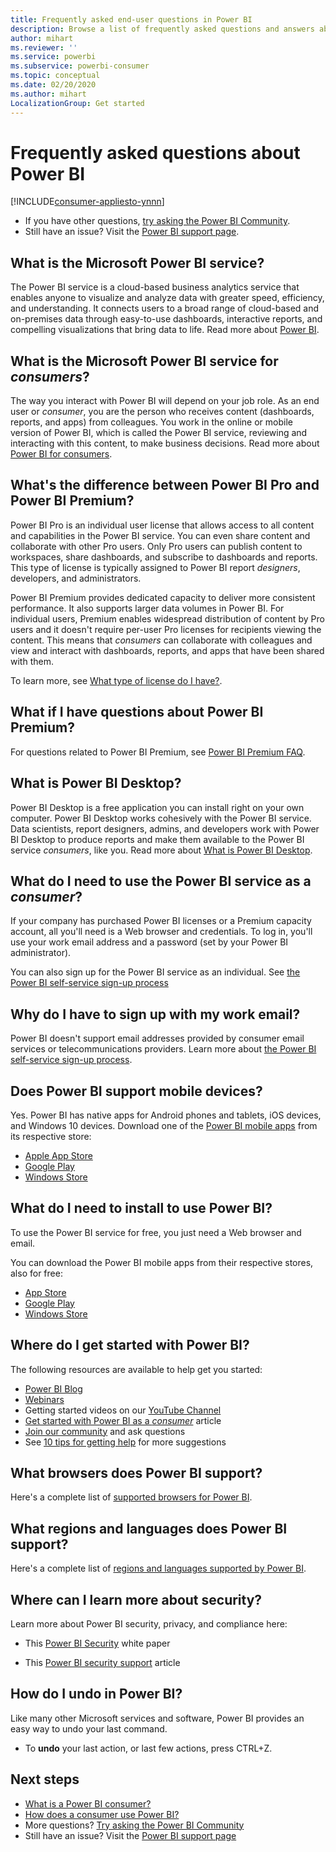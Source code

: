 ```yaml
---
title: Frequently asked end-user questions in Power BI
description: Browse a list of frequently asked questions and answers about the Power BI service and the Power BI mobile apps.
author: mihart
ms.reviewer: ''
ms.service: powerbi
ms.subservice: powerbi-consumer
ms.topic: conceptual
ms.date: 02/20/2020
ms.author: mihart
LocalizationGroup: Get started
---
```


# Frequently asked questions about Power BI

[!INCLUDE[consumer-appliesto-ynnn](../includes/consumer-appliesto-ynnn.md)]

* If you have other questions, [try asking the Power BI Community](https://community.powerbi.com/).
* Still have an issue? Visit the [Power BI support page](https://powerbi.microsoft.com/support/).

## What is the Microsoft Power BI service?

The Power BI service is a cloud-based business analytics service that enables anyone to visualize and analyze data with greater speed, efficiency, and understanding. It connects users to a broad range of cloud-based and on-premises data through easy-to-use dashboards, interactive reports, and compelling visualizations that bring data to life. Read more about [Power BI](../fundamentals/power-bi-overview.md).

## What is the Microsoft Power BI service for *consumers*?

The way you interact with Power BI will depend on your job role. As an end user or *consumer*, you are the person who receives content (dashboards, reports, and apps) from colleagues. You work in the online or mobile version of Power BI, which is called the Power BI service, reviewing and interacting with this content, to make business decisions.  Read more about [Power BI for consumers](index.yml).


## What's the difference between Power BI Pro and Power BI Premium?

Power BI Pro is an individual user license that allows access to all content and capabilities in the Power BI service. You can even share content and collaborate with other Pro users. Only Pro users can publish content to workspaces, share dashboards, and subscribe to dashboards and reports. This type of license is typically assigned to Power BI report *designers*, developers, and administrators. 

Power BI Premium provides dedicated capacity to deliver more consistent performance. It also supports larger data volumes in Power BI. For individual users, Premium enables widespread distribution of content by Pro users and it doesn't require per-user Pro licenses for recipients viewing the content. This means that *consumers* can collaborate with colleagues and view and interact with dashboards, reports, and apps that have been shared with them. 

To learn more, see [What type of license do I have?](end-user-license.md).

## What if I have questions about Power BI Premium?

For questions related to Power BI Premium, see [Power BI Premium FAQ](../service-premium-faq.md).

## What is Power BI Desktop?

Power BI Desktop is a free application you can install right on your own computer. Power BI Desktop works cohesively with the Power BI service.  Data scientists, report designers, admins, and developers work with Power BI Desktop to produce reports and make them available to the Power BI service *consumers*, like you. Read more about [What is Power BI Desktop](../desktop-what-is-desktop.md).

## What do I need to use the Power BI service as a *consumer*?

If your company has purchased Power BI licenses or a Premium capacity account, all you'll need is a Web browser and credentials. To log in, you'll use your work email address and a password (set by your Power BI administrator).  

You can also sign up for the Power BI service as an individual. See [the Power BI self-service sign-up process](../service-self-service-signup-for-power-bi.md)

## Why do I have to sign up with my work email?

Power BI doesn't support email addresses provided by consumer email services or telecommunications providers. Learn more about [the Power BI self-service sign-up process](../service-self-service-signup-for-power-bi.md).

## Does Power BI support mobile devices?

Yes. Power BI has native apps for Android phones and tablets, iOS devices, and Windows 10 devices. Download one of the [Power BI mobile apps](https://powerbi.microsoft.com/mobile) from its respective store:  

* [Apple App Store](https://go.microsoft.com/fwlink/?LinkId=526218)
* [Google Play](https://go.microsoft.com/fwlink/?LinkID=544867&clcid=0x409)
* [Windows Store](https://go.microsoft.com/fwlink/?LinkId=526478)

## What do I need to install to use Power BI?

To use the Power BI service for free, you just need a Web browser and email.

You can download the Power BI mobile apps from their respective stores, also for free:

* [App Store](https://go.microsoft.com/fwlink/?LinkId=526218)
* [Google Play](https://go.microsoft.com/fwlink/?LinkID=544867&clcid=0x409)
* [Windows Store](https://go.microsoft.com/fwlink/?LinkId=526478)

## Where do I get started with Power BI?

The following resources are available to help get you started:

* [Power BI Blog](https://blogs.msdn.com/b/powerbi/)
* [Webinars](../webinars.md)
* Getting started videos on our [YouTube Channel](https://www.youtube.com/user/mspowerbi)
* [Get started with Power BI as a *consumer*](index.yml) article
* [Join our community](https://community.powerbi.com/) and ask questions
* See [10 tips for getting help](../service-tips-for-finding-help.md) for more suggestions

## What browsers does Power BI support?

Here's a complete list of [supported browsers for Power BI](../service-browser-support.md).

## What regions and languages does Power BI support?

Here's a complete list of [regions and languages supported by Power BI](../supported-languages-countries-regions.md).

## Where can I learn more about security?

Learn more about Power BI security, privacy, and compliance here:

* This [Power BI Security](https://go.microsoft.com/fwlink/?LinkId=829185) white paper

* This [Power BI security support](../service-admin-power-bi-security.md) article

## How do I undo in Power BI?

Like many other Microsoft services and software, Power BI provides an easy way to undo your last command.

* To **undo** your last action, or last few actions, press CTRL+Z.

## Next steps

* [What is a Power BI consumer?](end-user-consumer.md)
* [How does a consumer use Power BI?](end-user-reading-view.md)
* More questions? [Try asking the Power BI Community](https://community.powerbi.com/)
* Still have an issue? Visit the [Power BI support page](https://powerbi.microsoft.com/support/)